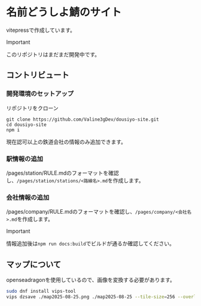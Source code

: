 # 名前どうしよ鯖のサイト
vitepressで作成しています。  
> [!IMPORTANT]
> このリポジトリはまだまだ開発中です。

## コントリビュート
### 開発環境のセットアップ
リポジトリをクローン
```shell
git clone https://github.com/Valine3gDev/dousiyo-site.git
cd dousiyo-site
npm i
```

現在認可以上の鉄道会社の情報のみ追加できます。
### 駅情報の追加
/pages/station/RULE.mdのフォーマットを確認し、`/pages/station/stations/<路線名>.md`を作成します。

### 会社情報の追加
/pages/company/RULE.mdのフォーマットを確認し、`/pages/company/<会社名>.md`を作成します。

> [!IMPORTANT]
> 情報追加後は`npm run docs:build`でビルドが通るか確認してください。

## マップについて
openseadragonを使用しているので、画像を変換する必要があります。
```sh
sudo dnf install vips-tool
vips dzsave ./map2025-08-25.png ./map2025-08-25 --tile-size=256 --overlap=1 --suffix=.jpg[Q=90]
```